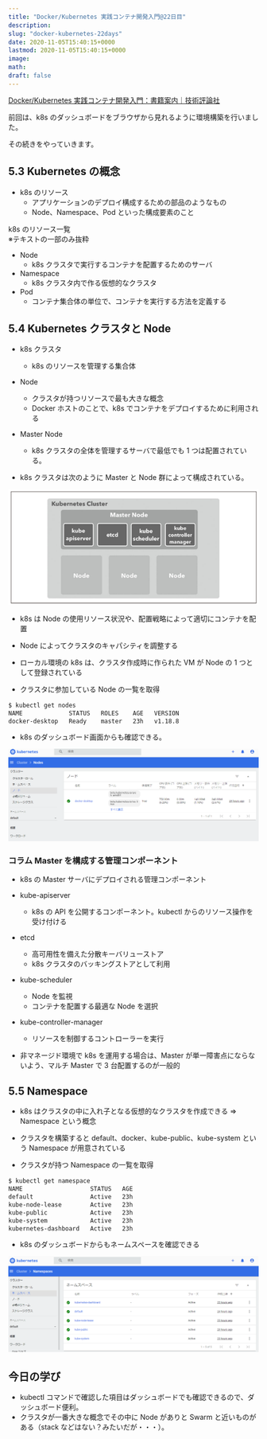 ```yaml
---
title: "Docker/Kubernetes 実践コンテナ開発入門@22日目"
description:
slug: "docker-kubernetes-22days"
date: 2020-11-05T15:40:15+0000
lastmod: 2020-11-05T15:40:15+0000
image:
math:
draft: false
---
```


[Docker/Kubernetes 実践コンテナ開発入門：書籍案内｜技術評論社](https://gihyo.jp/book/2018/978-4-297-10033-9)

前回は、k8s のダッシュボードをブラウザから見れるように環境構築を行いました。

その続きをやっていきます。

## 5.3 Kubernetes の概念

- k8s のリソース
  - アプリケーションのデプロイ構成するための部品のようなもの
  - Node、Namespace、Pod といった構成要素のこと

k8s のリソース一覧  
※テキストの一部のみ抜粋

- Node
  - k8s クラスタで実行するコンテナを配置するためのサーバ
- Namespace
  - k8s クラスタ内で作る仮想的なクラスタ
- Pod
  - コンテナ集合体の単位で、コンテナを実行する方法を定義する

## 5.4 Kubernetes クラスタと Node

- k8s クラスタ
  - k8s のリソースを管理する集合体
- Node
  - クラスタが持つリソースで最も大きな概念
  - Docker ホストのことで、k8s でコンテナをデプロイするために利用される
- Master Node

  - k8s クラスタの全体を管理するサーバで最低でも 1 つは配置されている。

- k8s クラスタは次のように Master と Node 群によって構成されている。

![k8sのクラスタ](k8s-cluster.png)

- k8s は Node の使用リソース状況や、配置戦略によって適切にコンテナを配置
- Node によってクラスタのキャパシティを調整する
- ローカル環境の k8s は、クラスタ作成時に作られた VM が Node の 1 つとして登録されている

- クラスタに参加している Node の一覧を取得

```
$ kubectl get nodes
NAME             STATUS   ROLES    AGE   VERSION
docker-desktop   Ready    master   23h   v1.18.8
```

- k8s のダッシュボード画面からも確認できる。

![k8sのダッシュボード画面のノード](k8s-dashboard-node.png)

### コラム Master を構成する管理コンポーネント

- k8s の Master サーバにデプロイされる管理コンポーネント

- kube-apiserver
  - k8s の API を公開するコンポーネント。kubectl からのリソース操作を受け付ける
- etcd
  - 高可用性を備えた分散キーバリューストア
  - k8s クラスタのバッキングストアとして利用
- kube-scheduler
  - Node を監視
  - コンテナを配置する最適な Node を選択
- kube-controller-manager

  - リソースを制御するコントローラーを実行

- 非マネージド環境で k8s を運用する場合は、Master が単一障害点にならないよう、マルチ Master で 3 台配置するのが一般的

## 5.5 Namespace

- k8s はクラスタの中に入れ子となる仮想的なクラスタを作成できる => Namespace という概念
- クラスタを構築すると default、docker、kube-public、kube-system という Namespace が用意されている

- クラスタが持つ Namespace の一覧を取得

```
$ kubectl get namespace
NAME                   STATUS   AGE
default                Active   23h
kube-node-lease        Active   23h
kube-public            Active   23h
kube-system            Active   23h
kubernetes-dashboard   Active   23h
```

- k8s のダッシュボードからもネームスペースを確認できる

![k8sのダッシュボード画面のネームスペース](k8s-dashboard-namespace.png)

## 今日の学び

- kubectl コマンドで確認した項目はダッシュボードでも確認できるので、ダッシュボード便利。
- クラスタが一番大きな概念でその中に Node がありと Swarm と近いものがある（stack などはない？みたいだが・・・）。

